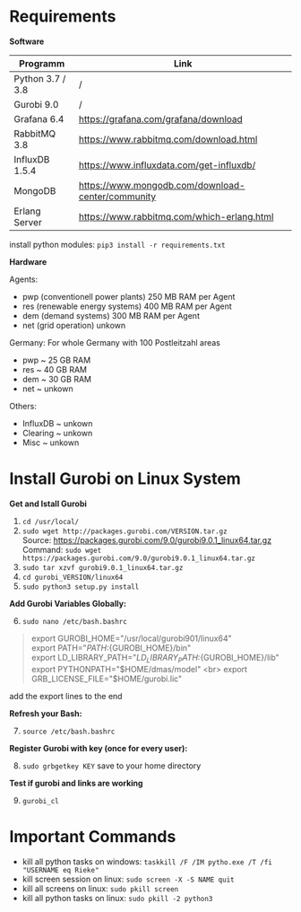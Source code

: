 # Requirements

**Software**

| Programm | Link |
| ------ | ------ |
| Python 3.7 / 3.8           | / |
| Gurobi 9.0                | / |
| Grafana 6.4               | https://grafana.com/grafana/download |
| RabbitMQ 3.8              | https://www.rabbitmq.com/download.html |
| InfluxDB 1.5.4            | https://www.influxdata.com/get-influxdb/ |
| MongoDB                   | https://www.mongodb.com/download-center/community |
| Erlang Server             | https://www.rabbitmq.com/which-erlang.html |

install python modules: `pip3 install -r requirements.txt`


**Hardware**

Agents:
- pwp (conventionell power plants) 250 MB RAM per Agent
- res (renewable energy systems) 400 MB RAM per Agent
- dem (demand systems) 300 MB RAM per Agent
- net (grid operation) unkown

Germany:
For whole Germany with 100 Postleitzahl areas

- pwp ~ 25 GB RAM 
- res ~ 40 GB RAM 
- dem ~ 30 GB RAM 
- net ~ unkown

Others:
- InfluxDB ~ unkown
- Clearing ~ unkown
- Misc ~ unkown



# Install Gurobi on Linux System

**Get and Istall Gurobi** <br>
1. `cd /usr/local/` <br>
2. `sudo wget http://packages.gurobi.com/VERSION.tar.gz` <br>
    Source: https://packages.gurobi.com/9.0/gurobi9.0.1_linux64.tar.gz <br>
    Command:  `sudo wget https://packages.gurobi.com/9.0/gurobi9.0.1_linux64.tar.gz`
3. `sudo tar xzvf gurobi9.0.1_linux64.tar.gz` <br>
4. `cd gurobi_VERSION/linux64` <br>
5. `sudo python3 setup.py install` <br>


**Add Gurobi Variables Globally:**<br>

6. `sudo nano /etc/bash.bashrc` <br>

> export GUROBI_HOME="/usr/local/gurobi901/linux64" <br>
> export PATH="${PATH}:${GUROBI_HOME}/bin" <br>
> export LD_LIBRARY_PATH="${LD_LIBRARY_PATH}:${GUROBI_HOME}/lib" <br>
> export PYTHONPATH="$HOME/dmas/model" <br>
> export GRB_LICENSE_FILE="$HOME/gurobi.lic" <br>

add the export lines to the end

**Refresh your Bash:**<br>

7. `source /etc/bash.bashrc` <br>

**Register Gurobi with key (once for every user):**<br>

8. `sudo grbgetkey KEY` save to your home directory <br>

**Test if gurobi and links are working**

9. `gurobi_cl`

# Important Commands
- kill all python tasks on windows:  `taskkill /F /IM pytho.exe /T /fi "USERNAME eq Rieke"` <br>
- kill screen session on linux: `sudo screen -X -S NAME quit`<br>
- kill all screens on linux:   `sudo pkill screen`<br>
- kill all python tasks on linux: `sudo pkill -2 python3`<br>




